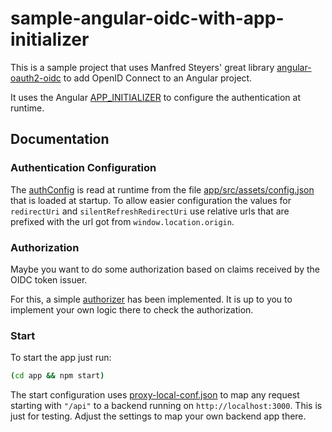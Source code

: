 # sample-angular-oidc-with-app-initializer

This is a sample project that uses Manfred Steyers' great library [angular-oauth2-oidc](https://github.com/manfredsteyer/angular-oauth2-oidc) to add OpenID Connect to an Angular project.

It uses the Angular [APP_INITIALIZER](https://angular.io/api/core/APP_INITIALIZER) to configure the authentication at runtime.

## Documentation

### Authentication Configuration

The [authConfig](https://manfredsteyer.github.io/angular-oauth2-oidc/docs/classes/AuthConfig.html) is read at runtime from the file [app/src/assets/config.json](app/src/assets/config.json) that is loaded at startup. To allow easier configuration the values
for `redirectUri` and `silentRefreshRedirectUri` use relative urls that are prefixed 
with the url got from `window.location.origin`.

### Authorization

Maybe you want to do some authorization based on claims received by the OIDC token issuer.

For this, a simple [authorizer](app/src/app/shared/authorizer.service.ts) has been implemented. It is up to you to implement your own logic there to check the authorization.

### Start

To start the app just run:

```bash
(cd app && npm start)
```

The start configuration uses [proxy-local-conf.json](proxy-local-conf.json) to map 
any request starting with `"/api"` to a backend running on `http://localhost:3000`. This is just for testing. Adjust the settings to map your own backend app there.
